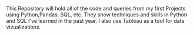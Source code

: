 This Repository will hold all of the code and queries from my first Projects using Python,Pandas, SQL, etc.
They show techniques and skills in Python and SQL I've learned in the past year. 
I also use Tableau as a tool for data vizualizations.



